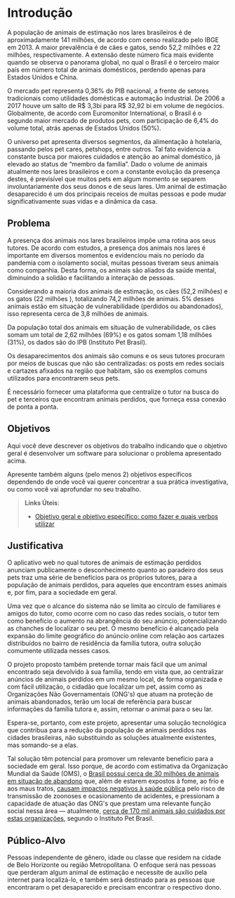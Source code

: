 # Introdução

A população de animais de estimação nos lares brasileiros é de aproximadamente 141 milhões, de acordo com censo realizado pelo IBGE em 2013. A maior prevalência é de cães e gatos, sendo 52,2 milhões e 22 milhões, respectivamente. A extensão deste número fica mais evidente quando se observa o panorama global, no qual o Brasil é o terceiro maior país em número total de animais domésticos, perdendo apenas para Estados Unidos e China.

O mercado pet representa 0,36% do PIB nacional, a frente de setores tradicionais como utilidades domésticas e automação industrial. De 2006 a 2017 houve um salto de R$ 3,3bi para R$ 32,92 bi em volume de negócios. Globalmente, de acordo com Euromonitor International, o Brasil é o segundo maior mercado de produtos pets, com participação de 6,4% do volume total, atrás apenas de Estados Unidos (50%).

O universo pet apresenta diversos segmentos, da alimentação à hotelaria, passando pelos pet cares, petshops, entre outros. Tal fato evidencia a constante busca por maiores cuidados e atenção ao animal doméstico, já elevado ao status de “membro da família”. Dado o volume de animais atualmente nos lares brasileiros e com a constante evolução da presença destes, é previsível que muitos pets em algum momento se separem involuntariamente dos seus donos e de seus lares. Um animal de estimação desaparecido é um dos principais receios de muitas pessoas e pode mudar significativamente suas vidas e a dinâmica da casa.

## Problema

A presença dos animais nos lares brasileiros impõe uma rotina aos seus tutores. De acordo com estudos, a presença dos animais nos lares é importante em diversos momentos e evidenciou mais no período da pandemia com o isolamento social, muitas pessoas tiveram seus animais como companhia. Desta forma, os animais são aliados da saúde mental, diminuindo a solidão e facilitando a interação de pessoas.

Considerando a maioria dos animais de estimação, os cães (52,2 milhões) e  os gatos (22 milhões ), totalizando 74,2 milhões de animais. 5% desses animais estão em situação de vulnerabilidade (perdidos ou abandonados), isso representa cerca de 3,8 milhões de animais. 

Da população total dos animais em situação de vulnerabilidade, os cães somam um total de 2,62 milhões (69%) e os gatos somam 1,18 milhões (31%), os dados são do IPB (Instituto Pet Brasil).

Os desaparecimentos dos animais são comuns e os seus tutores procuram por meios de buscas que não são centralizadas: os posts em redes sociais e cartazes afixados na região que habitam, são os exemplos comuns  utilizados para encontrarem seus pets. 

É necessário fornecer uma plataforma que centralize o tutor na busca do pet e terceiros que encontram animais perdidos, que forneça essa conexão de ponta a ponta.

## Objetivos

Aqui você deve descrever os objetivos do trabalho indicando que o objetivo geral é desenvolver um software para solucionar o problema apresentado acima.

Apresente também alguns (pelo menos 2) objetivos específicos dependendo de onde você vai querer concentrar a sua prática investigativa, ou como você vai aprofundar no seu trabalho.

> **Links Úteis**:
>
> - [Objetivo geral e objetivo específico: como fazer e quais verbos utilizar](https://blog.mettzer.com/diferenca-entre-objetivo-geral-e-objetivo-especifico/)

## Justificativa

O aplicativo web no qual tutores de animais de estimação perdidos anunciam publicamente o desconhecimento quanto ao paradeiro dos seus pets traz uma série de benefícios para os próprios tutores, para a população de animais perdidos, para aqueles que encontram esses animais e, por fim, para a sociedade em geral.

Uma vez que o alcance do sistema não se limita ao círculo de familiares e amigos do tutor, como ocorre com no caso das redes sociais, o tutor tem como benefício o aumento na abrangência do seu anúncio, potencializando as chanches de localizar o seu pet. O mesmo benefício é alcançado pela expansão do limite geográfico do anúncio online com relação aos cartazes distribuídos no bairro de residência da família tutora, outra solução comumente utilizada nesses casos.

O projeto proposto também pretende tornar mais fácil que um animal encontrado seja devolvido à sua família, tendo em vista que, ao centralizar anúncios de animais perdidos em um mesmo local, de forma organizada e com fácil utilização, o cidadão que localizar um pet, assim como as Organizações Não Governamentais (ONG's) que atuam na proteção de animais abandonados, terão um local de referência para buscar informações da família tutora e, assim, retornar o animal para o seu lar.

Espera-se, portanto, com este projeto, apresentar uma solução tecnológica que contribua para a redução da população de animais perdidos nas cidades brasileiras, não substituindo as soluções atualmente existentes, mas somando-se a elas.

Tal solução têm potencial para promover um relevante benefício para a sociedade em geral. Isso porque, de acordo com estimativa da Organização Mundial da Saúde (OMS), o [Brasil possui cerca de 30 milhões de animais em situação de abandono](http://www.meioambiente.mg.gov.br/noticias/4135-mesmo-sem-transmitir-o-coronavirus-caes-e-gatos-tem-sido-alvo-de-abandono) que, além de estarem expostos à fome, ao frio e aos maus tratos, [causam impactos negativos à saúde pública](https://g1.globo.com/pe/petrolina-regiao/noticia/espalhados-pela-cidade-animais-de-rua-representam-problema-de-saude-publica-em-petrolina.ghtml) pelo risco de transmissão de zoonoses e ocasionamento de acidentes, e pressionam a capacidade de atuação das ONG's que prestam uma relevante função social nessa área — atualmente, [cerca de 170 mil animais são cuidados por estas organizações](https://g1.globo.com/sp/sao-paulo/noticia/2019/08/18/brasil-tem-mais-de-170-mil-animais-abandonados-sob-cuidado-de-ongs-aponta-instituto.ghtml), segundo o Instituto Pet Brasil.

## Público-Alvo

Pessoas independente de gênero, idade ou classe que residem na cidade de Belo Horizonte ou região Metropolitana. O enfoque será nas pessoas que perderam algum animal de estimação e necessite de auxílio pela internet para localizá-lo, e também será destinado para as pessoas que encontraram o pet desaparecido e precisam encontrar o respectivo dono.
